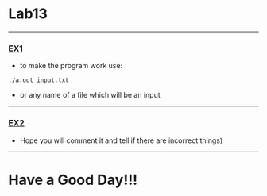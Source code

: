 # Lab13
---
### [EX1](http://github.com/AndrewStar681/Operating_Systems_Course/blob/master/week13)
- to make the program work use:
```
./a.out input.txt
```
- or any name of a file which will be an input
---
### [EX2](http://github.com/AndrewStar681/Operating_Systems_Course/blob/master/week13/ex2.txt)
- Hope you will comment it and tell if there are incorrect things)
---
# Have a Good Day!!!
